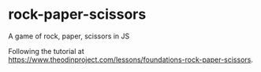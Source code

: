 # rock-paper-scissors
A game of rock, paper, scissors in JS

Following the tutorial at https://www.theodinproject.com/lessons/foundations-rock-paper-scissors.
